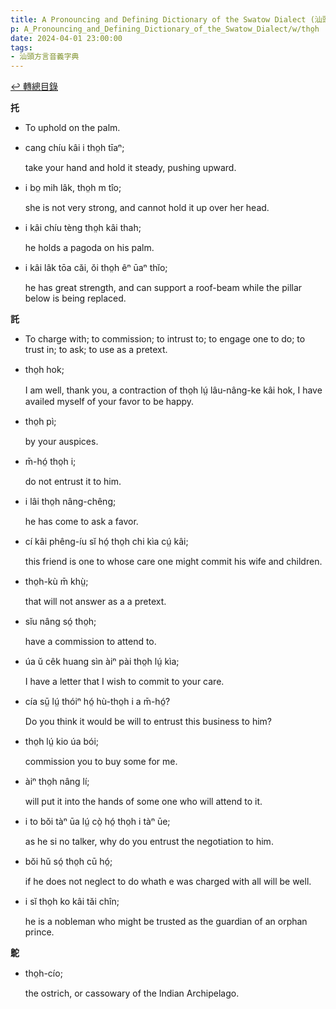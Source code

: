 ```yaml
---
title: A Pronouncing and Defining Dictionary of the Swatow Dialect (汕頭方言音義字典) / tho̤h
p: A_Pronouncing_and_Defining_Dictionary_of_the_Swatow_Dialect/w/tho̤h
date: 2024-04-01 23:00:00
tags: 
- 汕頭方言音義字典
---
```


[↩️ 轉總目錄](/A_Pronouncing_and_Defining_Dictionary_of_the_Swatow_Dialect)


**托**
- To uphold on the palm.

- cang chíu kâi i tho̤h tīaⁿ;

  take your hand and hold it steady, pushing upward.

- i bo̤ mih lâk, tho̤h m tîo;

  she is not very strong, and cannot hold it up over her head.

- i kâi chíu tèng tho̤h kâi thah;

  he holds a pagoda on his palm.

- i kâi lâk tōa căi, ŏi tho̤h êⁿ ūaⁿ thĭo;

  he has great strength, and can support a roof-beam while the pillar below is being replaced.

**託**
- To charge with; to commission; to intrust to; to engage one to do; to trust in; to ask; to use as a pretext.

- tho̤h hok;

  I am well, thank you, a contraction of tho̤h lṳ́ lâu-nâng-ke kâi hok, I have availed myself of your favor to be happy.

- tho̤h pì;

  by your auspices.

- m̄-hó̤ tho̤h i;

  do not entrust it to him.

- i lâi tho̤h nâng-chêng;

  he has come to ask a favor.

- cí kâi phêng-íu sĭ hó̤ tho̤h chi kìa cṳ́ kâi;

  this friend is one to whose care one might commit his wife and children.

- tho̤h-kù m̄ khṳ̀;

  that will not answer as a a pretext.

- sĭu nâng só̤ tho̤h;

  have a commission to attend to.

- úa ŭ cêk huang sìn àiⁿ pài tho̤h lṳ́ kìa;

  I have a letter that I wish to commit to your care.

- cía sṳ̄ lṳ́ thóiⁿ hó̤ hù-tho̤h i a m̄-hó̤?

  Do you think it would be will to entrust this business to him?

- tho̤h lṳ́ kio úa bói;

  commission you to buy some for me.

- àiⁿ tho̤h nâng lí;

  will put it into the hands of some one who will attend to it.

- i to bŏi tàⁿ ūa lṳ́ cò̤ hó̤ tho̤h i tàⁿ ūe;

  as he si no talker, why do you entrust the negotiation to him.

- bŏi hŭ só̤ tho̤h cū hó̤;

  if he does not neglect to do whath e was charged with all will be well.

- i sĭ tho̤h ko kâi tăi chîn;

  he is a nobleman who might be trusted as the guardian of an orphan prince.

**鴕**

- tho̤h-cío;

  the ostrich, or cassowary of the Indian Archipelago.